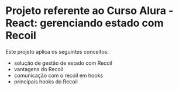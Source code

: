 # Projeto referente ao Curso Alura - React: gerenciando estado com Recoil

Este projeto aplica os seguintes conceitos:

- solução de gestão de estado com Recoil
- vantagens do Recoil
- comunicação com o recoil em hooks
- principais hooks do Recoil